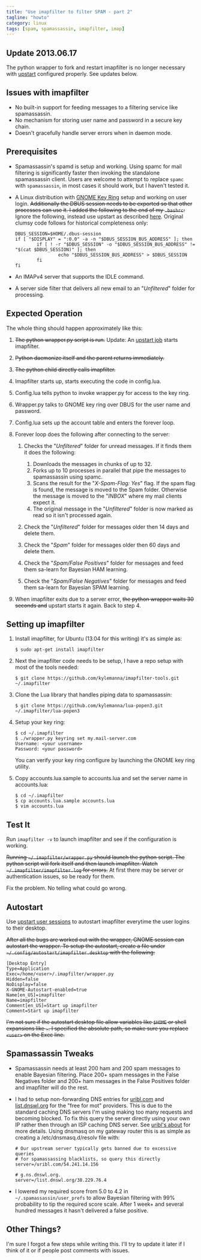 ```yaml
---
title: "Use imapfilter to filter SPAM - part 2"
tagline: "howto"
category: linux
tags: [spam, spamassassin, imapfilter, imap]
---
```


Update 2013.06.17
-----------------

The python wrapper to fork and restart imapfilter is no longer necessary with [upstart](/linux/2013/06/16/leveraging-upstart-for-user-jobs) configured properly.  See updates below.


Issues with imapfilter
----------------------

* No built-in support for feeding messages to a filtering service like spamassassin.
* No mechanism for storing user name and password in a secure key chain.
* Doesn't gracefully handle server errors when in daemon mode.


Prerequisites 
-------------

* Spamassassin's spamd is setup and working.  Using spamc for mail filtering is significantly faster then invoking the standalone spamassassin client.  Users are welcome to attempt to replace <code>spamc</code> with <code>spamassassin</code>, in most cases it should work, but I haven't tested it.
* A Linux distribution with [GNOME Key Ring](/security/2013/05/13/gnome-keyring-access-for-python) setup and working on user login.  <s>Additionally the DBUS session needs to be exported so that other processes can use it.  I added the following to the end of my <code>.bashrc</code>:</s>  Ignore the following, instead use upstart as described [here](/linux/2013/06/16/leveraging-upstart-for-user-jobs).  Original clumsy code follows for historical completeness only:

      DBUS_SESSION=$HOME/.dbus-session
      if [ "$DISPLAY" = ":0.0" -a -n "$DBUS_SESSION_BUS_ADDRESS" ]; then
              if [ ! -r "$DBUS_SESSION" -o "$DBUS_SESSION_BUS_ADDRESS" != "$(cat $DBUS_SESSION)" ]; then
                      echo "$DBUS_SESSION_BUS_ADDRESS" > $DBUS_SESSION
              fi
      fi
* An IMAPv4 server that supports the IDLE command.
* A server side filter that delivers all new email to an "*Unfiltered*" folder for processing.


Expected Operation
------------------

The whole thing should happen approximately like this:

1. <s>The python wrapper.py script is run.</s> Update: An [upstart job](/linux/2013/06/16/leveraging-upstart-for-user-jobs) starts imapfilter.
2. <s>Python daemonize itself and the parent returns immediately.</s>
3. <s>The python child directly calls imapfilter.</s>
4. Imapfilter starts up, starts executing the code in config.lua.
5. Config.lua tells python to invoke wrapper.py for access to the key ring.
6. Wrapper.py talks to GNOME key ring over DBUS for the user name and password.
7. Config.lua sets up the account table and enters the forever loop.
8. Forever loop does the following after connecting to the server:

   1. Checks the "*Unfiltered*" folder for unread messages.  If it finds them it does the following:

       1. Downloads the messages in chunks of up to 32.
       2. Forks up to 10 processes in parallel that pipe the messages to spamassassin using spamc.
       3. Scans the result for the "*X-Spam-Flag: Yes*" flag.  If the spam flag is found, the message is moved to the Spam folder.  Otherwise the message is moved to the "*INBOX*" where my mail clients expect it.
       4. The original message in the "*Unfiltered*" folder is now marked as read so it isn't processed again.

    2. Check the "*Unfiltered*" folder for messages older then 14 days and delete them.
    3. Check the "*Spam*" folder for messages older then 60 days and delete them.
    4. Check the "*Spam/False Positives*" folder for messages and feed them sa-learn for Bayesian HAM learning.
    5. Check the "*Spam/False Negatives*" folder for messages and feed them sa-learn for Bayesian SPAM learning.

9. When imapfilter exits due to a server error, <s>the python wrapper waits 30 seconds and</s> upstart starts it again.  Back to step 4.


Setting up imapfilter
---------------------

1. Install imapfilter, for Ubuntu (13.04 for this writing) it's as simple as:

       $ sudo apt-get install imapfilter

2. Next the imapfilter code needs to be setup, I have a repo setup with most of the tools needed:

       $ git clone https://github.com/kylemanna/imapfilter-tools.git ~/.imapfilter

3. Clone the Lua library that handles piping data to spamassassin:

       $ git clone https://github.com/kylemanna/lua-popen3.git ~/.imapfilter/lua-popen3

4. Setup your key ring:

       $ cd ~/.imapfilter
       $ ./wrapper.py keyring set my.mail-server.com
       Username: <your username>
       Password: <your password>

   You can verify your key ring configure by launching the GNOME key ring utility.

5. Copy accounts.lua.sample to accounts.lua and set the server name in accounts.lua:

       $ cd ~/.imapfilter
       $ cp accounts.lua.sample accounts.lua
       $ vim accounts.lua


Test It
-------

Run <code>imapfilter -v</code> to launch imapfilter and see if the configuration is working.

<s>Running <code>~/.imapfilter/wrapper.py</code> should launch the python script.  The python script will fork itself and then launch imapfilter.  Watch <code>~/.imapfilter/imapfilter.log</code> for errors.</s>  At first there may be server or authentication issues, so be ready for them.

Fix the problem.  No telling what could go wrong.


Autostart
---------


Use [upstart user sessions](/linux/2013/06/16/leveraging-upstart-for-user-jobs) to autostart imapfilter everytime the user logins to their desktop.

<s>
After all the bugs are worked out with the wrapper, GNOME session can autostart the wrapper.  To setup the autostart, create a file under <code>~/.config/autostart/imapfilter.desktop</code> with the following:
</s>

    [Desktop Entry]
    Type=Application
    Exec=/home/<user>/.imapfilter/wrapper.py
    Hidden=false
    NoDisplay=false
    X-GNOME-Autostart-enabled=true
    Name[en_US]=imapfilter
    Name=imapfilter
    Comment[en_US]=Start up imapfilter
    Comment=Start up imapfilter

<s>
I'm not sure if the autostart desktop file allow variables like <code>$HOME</code> or shell expansions like <code>~</code>.  I specified the absolute path, so make sure you replace <code>&lt;user&gt;</code> on the Exec line.
</s>


Spamassassin Tweaks
-------------------

* Spamassassin needs at least 200 ham and 200 spam messages to enable Bayesian filtering.  Place 200+ spam messages in the False Negatives folder and 200+ ham messages in the False Positives folder and imapfilter will do the rest.
* I had to setup non-forwarding DNS entries for [uribl.com](http://www.uribl.com/about.shtml) and [list.dnswl.org](http://www.dnswl.org/) for the "free for mot" providers. This is due to the standard caching DNS servers I'm using making too many requests and becoming blocked.  To fix this query the server directly using your own IP rather then through an ISP caching DNS server. See [uribl's about](http://www.uribl.com/about.shtml) for more details. Using dnsmasq on my gateway router this is as simple as creating a /etc/dnsmasq.d/resolv file with:

      # Our upstream server typically gets banned due to excessive queries
      # for spamassassing blacklists, so query this directly
      server=/uribl.com/54.241.14.156

      # g.ns.dnswl.org.
      server=/list.dnswl.org/38.229.76.4

* I lowered my required score from 5.0 to 4.2 in <code>~/.spamassassin/user_prefs</code> to allow Bayesian filtering with 99% probability to tip the required score scale.  After 1 week+ and several hundred messages it hasn't delivered a false positive.


Other Things?
-------------

I'm sure I forgot a few steps while writing this.  I'll try to update it later if I think of it or if people post comments with issues.
